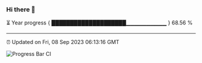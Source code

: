 ### Hi there 👋

⏳ Year progress { ████████████████████▁▁▁▁▁▁▁▁▁▁ } 68.56 %

---

⏰ Updated on Fri, 08 Sep 2023 06:13:16 GMT

![Progress Bar CI](https://github.com/liununu/liununu/workflows/Progress%20Bar%20CI/badge.svg)

